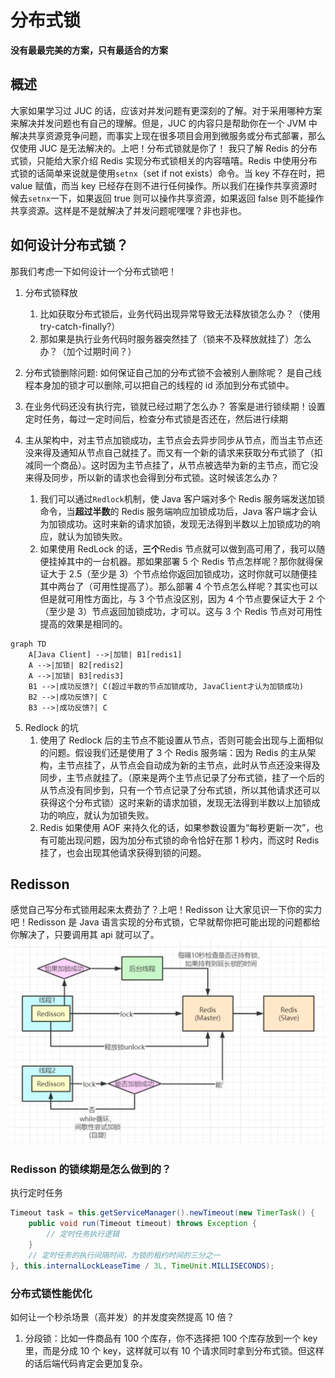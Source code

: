 # 分布式锁

**没有最最完美的方案，只有最适合的方案**

## 概述

大家如果学习过 JUC 的话，应该对并发问题有更深刻的了解。对于采用哪种方案来解决并发问题也有自己的理解。但是，JUC 的内容只是帮助你在一个 JVM 中解决共享资源竞争问题，而事实上现在很多项目会用到微服务或分布式部署，那么仅使用 JUC 是无法解决的。上吧！分布式锁就是你了！
我只了解 Redis 的分布式锁，只能给大家介绍 Redis 实现分布式锁相关的内容嘻嘻。Redis 中使用分布式锁的话简单来说就是使用`setnx`（set if not exists）命令。当 key 不存在时，把 value 赋值，而当 key 已经存在则不进行任何操作。所以我们在操作共享资源时候去`setnx`一下，如果返回 true 则可以操作共享资源，如果返回 false 则不能操作共享资源。这样是不是就解决了并发问题呢嘿嘿？非也非也。

## 如何设计分布式锁？

那我们考虑一下如何设计一个分布式锁吧！

1. 分布式锁释放

   1. 比如获取分布式锁后，业务代码出现异常导致无法释放锁怎么办？（使用 try-catch-finally?）
   2. 那如果是执行业务代码时服务器突然挂了（锁来不及释放就挂了）怎么办？（加个过期时间？）

2. 分布式锁删除问题: 如何保证自己加的分布式锁不会被别人删除呢？
   是自己线程本身加的锁才可以删除,可以把自己的线程的 id 添加到分布式锁中。
3. 在业务代码还没有执行完，锁就已经过期了怎么办？
   答案是进行锁续期！设置定时任务，每过一定时间后，检查分布式锁是否还在，然后进行续期
4. 主从架构中，对主节点加锁成功，主节点会去异步同步从节点，而当主节点还没来得及通知从节点自己就挂了。而又有一个新的请求来获取分布式锁了（扣减同一个商品）。这时因为主节点挂了，从节点被选举为新的主节点，而它没来得及同步，所以新的请求也会得到分布式锁。这时候该怎么办？
   1. 我们可以通过`Redlock`机制，使 Java 客户端对多个 Redis 服务端发送加锁命令，当**超过半数**的 Redis 服务端响应加锁成功后，Java 客户端才会认为加锁成功。这时来新的请求加锁，发现无法得到半数以上加锁成功的响应，就认为加锁失败。
   2. 如果使用 RedLock 的话，**三个**Redis 节点就可以做到高可用了，我可以随便挂掉其中的一台机器。那如果部署 5 个 Redis 节点怎样呢？那你就得保证大于 2.5（至少是 3）个节点给你返回加锁成功，这时你就可以随便挂其中两台了（可用性提高了）。那么部署 4 个节点怎么样呢？其实也可以但是就可用性方面比，与 3 个节点没区别，因为 4 个节点要保证大于 2 个（至少是 3）节点返回加锁成功，才可以。这与 3 个 Redis 节点对可用性提高的效果是相同的。

```mermaid
graph TD
    A[Java Client] -->|加锁| B1[redis1]
    A -->|加锁| B2[redis2]
    A -->|加锁| B3[redis3]
    B1 -->|成功反馈?| C(超过半数的节点加锁成功, JavaClient才认为加锁成功)
    B2 -->|成功反馈?| C
    B3 -->|成功反馈?| C
```

5. Redlock 的坑
   1. 使用了 Redlock 后的主节点不能设置从节点，否则可能会出现与上面相似的问题。假设我们还是使用了 3 个 Redis 服务端：因为 Redis 的主从架构，主节点挂了，从节点会自动成为新的主节点，此时从节点还没来得及同步，主节点就挂了。（原来是两个主节点记录了分布式锁，挂了一个后的从节点没有同步到，只有一个节点记录了分布式锁，所以其他请求还可以获得这个分布式锁）这时来新的请求加锁，发现无法得到半数以上加锁成功的响应，就认为加锁失败。
   2. Redis 如果使用 AOF 来持久化的话，如果参数设置为“每秒更新一次”，也有可能出现问题，因为加分布式锁的命令恰好在那 1 秒内，而这时 Redis 挂了，也会出现其他请求获得到锁的问题。

## Redisson

感觉自己写分布式锁用起来太费劲了？上吧！Redisson 让大家见识一下你的实力吧！Redisson 是 Java 语言实现的分布式锁，它早就帮你把可能出现的问题都给你解决了，只要调用其 api 就可以了。
![Redisson执行流程](./image/redisson执行流程.png)

### Redisson 的锁续期是怎么做到的？

执行定时任务

```java
Timeout task = this.getServiceManager().newTimeout(new TimerTask() {
    public void run(Timeout timeout) throws Exception {
        // 定时任务执行逻辑
    }
    // 定时任务的执行间隔时间，为锁的租约时间的三分之一
}, this.internalLockLeaseTime / 3L, TimeUnit.MILLISECONDS);

```

### 分布式锁性能优化

如何让一个秒杀场景（高并发）的并发度突然提高 10 倍？

1. 分段锁：比如一件商品有 100 个库存，你不选择把 100 个库存放到一个 key 里，而是分成 10 个 key，这样就可以有 10 个请求同时拿到分布式锁。但这样的话后端代码肯定会更加复杂。
